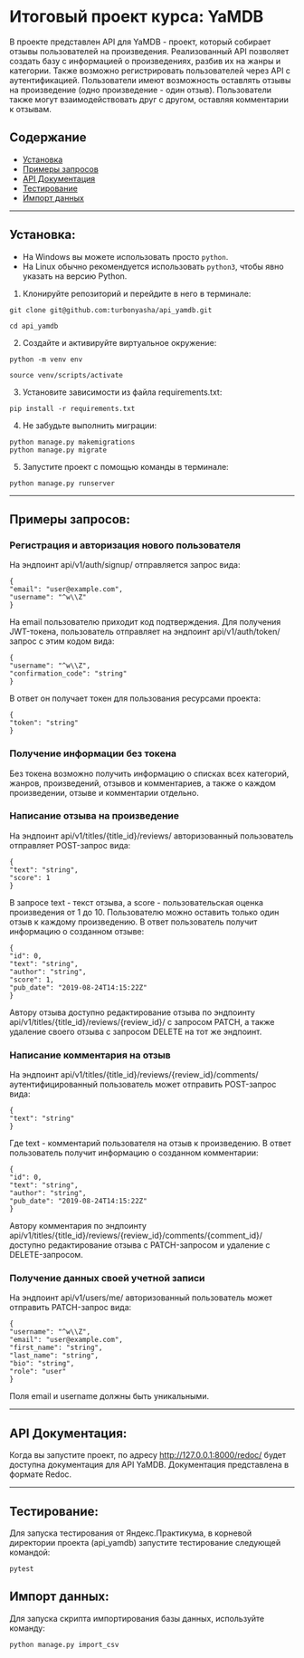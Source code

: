 # Итоговый проект курса: YaMDB

В проекте представлен API для YaMDB - проект, который собирает отзывы пользователей на произведения.
Реализованный API позволяет создать базу с информацией о произведениях, разбив их на жанры и категории. 
Также возможно регистрировать пользователей через API с аутентификацией.
Пользователи имеют возможность оставлять отзывы на произведение (одно произведение - один отзыв).
Пользователи также могут взаимодействовать друг с другом, оставляя комментарии к отзывам.

## Содержание
- [Установка](#установка)
- [Примеры запросов](#примеры-запросов)
- [API Документация](#api-документация)
- [Тестирование](#тестирование)
- [Импорт данных](#импорт-данных)

---

## Установка:

- На Windows вы можете использовать просто `python`.
- На Linux обычно рекомендуется использовать `python3`, чтобы явно указать на версию Python.


1. Клонируйте репозиторий и перейдите в него в терминале:
```
git clone git@github.com:turbonyasha/api_yamdb.git
```
```
cd api_yamdb
```
2. Cоздайте и активируйте виртуальное окружение:
```
python -m venv env
```
```
source venv/scripts/activate
```
3. Установите зависимости из файла requirements.txt:
```
pip install -r requirements.txt
```
4. Не забудьте выполнить миграции:
```
python manage.py makemigrations
python manage.py migrate
```
5. Запустите проект с помощью команды в терминале:
```
python manage.py runserver
```

---

## Примеры запросов:

### Регистрация и авторизация нового пользователя
На эндпоинт api/v1/auth/signup/ отправляется запрос вида:
```
{
"email": "user@example.com",
"username": "^w\\Z"
}
```
На email пользователю приходит код подтверждения.
Для получения JWT-токена, пользователь отправляет на эндпоинт api/v1/auth/token/ запрос с этим кодом вида:
```
{
"username": "^w\\Z",
"confirmation_code": "string"
}
```
В ответ он получает токен для пользования ресурсами проекта:
```
{
"token": "string"
}
```

### Получение информации без токена

Без токена возможно получить информацию о списках всех категорий, жанров, произведений, отзывов и комментариев, а также о каждом произведении, отзыве и комментарии отдельно.

### Написание отзыва на произведение

На эндпоинт api/v1/titles/{title_id}/reviews/ авторизованный пользователь отправляет POST-запрос вида:
```
{
"text": "string",
"score": 1
}
```
В запросе text - текст отзыва, а score - пользовательская оценка произведения от 1 до 10.
Пользователю можно оставить только один отзыв к каждому произведению.
В ответ пользователь получит информацию о созданном отзыве:
```
{
"id": 0,
"text": "string",
"author": "string",
"score": 1,
"pub_date": "2019-08-24T14:15:22Z"
}
```
Автору отзыва доступно редактирование отзыва по эндпоинту api/v1/titles/{title_id}/reviews/{review_id}/ с запросом PATCH, а также удаление своего отзыва с запросом DELETE на тот же эндпоинт.

### Написание комментария на отзыв

На эндпоинт api/v1/titles/{title_id}/reviews/{review_id}/comments/ аутентифицированный пользователь может отправить POST-запрос вида:
```
{
"text": "string"
}
```
Где text - комментарий пользователя на отзыв к произведению.
В ответ пользователь получит информацию о созданном комментарии:
```
{
"id": 0,
"text": "string",
"author": "string",
"pub_date": "2019-08-24T14:15:22Z"
}
```
Автору комментария по эндпоинту api/v1/titles/{title_id}/reviews/{review_id}/comments/{comment_id}/ доступно редактирование отзыва с PATCH-запросом и удаление с DELETE-запросом.

### Получение данных своей учетной записи

На эндпоинт api/v1/users/me/ авторизованный пользователь может отправить PATCH-запрос вида:
```
{
"username": "^w\\Z",
"email": "user@example.com",
"first_name": "string",
"last_name": "string",
"bio": "string",
"role": "user"
}
```
Поля email и username должны быть уникальными.

---

## API Документация:

Когда вы запустите проект, по адресу  http://127.0.0.1:8000/redoc/ будет доступна документация для API YaMDB. 
Документация представлена в формате Redoc.

---

## Тестирование:

Для запуска тестирования от Яндекс.Практикума, в корневой директории проекта (api_yamdb)
запустите тестирование следующей командой:
```
pytest
```

## Импорт данных:

Для запуска скрипта импортирования базы данных, используйте команду:
```
python manage.py import_csv
```